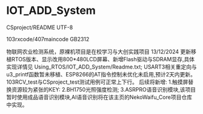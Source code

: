 # IOT_ADD_System

CSproject/README UTF-8

103rxcode/407maincode GB2312

物联网农业检测系统，原裸机项目是在校学习与大创实践项目
13/12/2024  更新移植RTOS版本、显示改用800*480LCD屏幕、新增Flash驱动与SDRAM显存,具体实现详情见 Using_RTOS/IOT_ADD_System/Readme.txt;
            USART3相关重定向与u3_printf函数暂未移植、ESP8266的AT指令控制未优化未启用,预计2天内更新。
            103RCV_test与CSproject_test测试用例可正常上下行。
            后续将新增:
                        1.触摸屏替换资源较为紧张的KEY:
                        2.BH1750光照强度检测;
                        3.ASRPRO语音识别模块,该项目暂时使用成品语音识别模块,AI语音识别将在该主页的NekoWaifu_Core项目仓库中实现。


